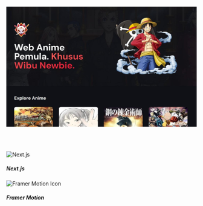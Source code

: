 <p align="center">
  <img src="public/web.jpeg" alt="Hasil running website" />
</p>
<br/>
<br/>

<p>
  <img src="https://assets.vercel.com/image/upload/v1662130559/nextjs/Icon_light_background.png" width="50" height="50" alt="Next.js" &nbsp; &nbsp;/>
  <h5>Next.js</h5>
  <img src="https://framerusercontent.com/images/48ha9ZR9oZQGQ6gZ8YUfElP3T0A.png" width="50" height="50" alt="Framer Motion Icon" />
  <h5>Framer Motion</h5>
</p>
